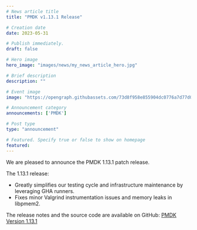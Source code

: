 ```yaml
---
# News article title
title: "PMDK v1.13.1 Release"

# Creation date
date: 2023-05-31

# Publish immediately. 
draft: false

# Hero image
hero_image: "images/news/my_news_article_hero.jpg"

# Brief description
description: ""

# Event image
image: "https://opengraph.githubassets.com/73d8f958e855904dc0776a7d77d0f0d3698a65b1/pmem/pmdk"

# Announcement category
announcements: ['PMDK']

# Post type
type: "announcement"

# Featured. Specify true or false to show on homepage
featured: 
---
```


We are pleased to announce the PMDK 1.13.1 patch release.

The 1.13.1 release: 

- Greatly simplifies our testing cycle and infrastructure maintenance by leveraging GHA runners.
- Fixes minor Valgrind instrumentation issues and memory leaks in libpmem2.

The release notes and the source code are available on GitHub:
[PMDK Version 1.13.1](https://github.com/pmem/pmdk/releases/tag/1.13.1)
